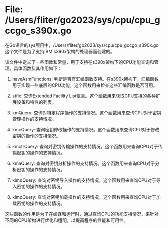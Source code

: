 # File: /Users/fliter/go2023/sys/cpu/cpu_gccgo_s390x.go

在Go语言的sys项目中，/Users/fliter/go2023/sys/cpu/cpu_gccgo_s390x.go这个文件是为了支持IBM s390x架构的处理器而创建的。

该文件中定义了一些函数和常量，用于支持在s390x架构下的CPU功能查询和管理。具体函数及其作用如下：

1. haveAsmFunctions: 判断是否有汇编函数支持。在s390x架构下，汇编函数用于实现一些底层的CPU功能，这个函数用来检查这些汇编函数是否可用。

2. stfle: 查询Extended Facility List信息。这个函数用来获取CPU支持的各种扩展设备和特性的列表。

3. kmQuery: 查询对特定程序操作的支持情况。这个函数用来查询CPU对于密钥管理操作的支持情况。

4. kmcQuery: 查询密钥修改操作的支持情况。这个函数用来查询CPU对于修改密钥的操作的支持情况。

5. kmctrQuery: 查询对密钥传输操作的支持情况。这个函数用来查询CPU对于传输密钥的操作的支持情况。

6. kmaQuery: 查询对密钥分析操作的支持情况。这个函数用来查询CPU对于分析密钥的操作的支持情况。

7. kimdQuery: 查询对密钥导入操作的支持情况。这个函数用来查询CPU对于导入密钥的操作的支持情况。

8. klmdQuery: 查询对密钥加载操作的支持情况。这个函数用来查询CPU对于加载密钥的操作的支持情况。

这些函数的作用是为了在编译和运行时，通过查询CPU的功能支持情况，来针对不同的CPU架构进行优化和适配，以提高程序的性能和可用性。

